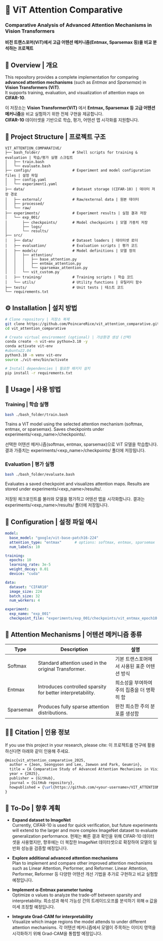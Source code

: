 # 🧠 ViT Attention Comparative  
### Comparative Analysis of Advanced Attention Mechanisms in Vision Transformers  
**비전 트랜스포머(ViT)에서 고급 어텐션 메커니즘(Entmax, Sparsemax 등)을 비교 분석하는 프로젝트**

## 📘 Overview | 개요

This repository provides a complete implementation for comparing **advanced attention mechanisms** (such as *Entmax* and *Sparsemax*) in **Vision Transformers (ViT)**.  
It supports training, evaluation, and visualization of attention maps on **CIFAR-10**.

이 저장소는 **Vision Transformer(ViT)** 에서 **Entmax, Sparsemax 등 고급 어텐션 메커니즘**을 비교 실험하기 위한 전체 구현을 제공합니다.  
**CIFAR-10** 데이터셋을 기반으로 학습, 평가, 어텐션 맵 시각화를 지원합니다.

## 📂 Project Structure | 프로젝트 구조

```
VIT_ATTENTION_COMPARATIVE/
├── bash_folder/               # Shell scripts for training & evaluation | 학습/평가 실행 스크립트
│   ├── train.bash
│   └── evaluate.bash
├── configs/                   # Experiment and model configuration files | 설정 파일
│   ├── config.yaml
│   └── experiment1.yaml
├── data/                      # Dataset storage (CIFAR-10) | 데이터 저장 경로
│   ├── external/              # Raw/external data | 원본 데이터
│   ├── processed/
│   └── raw/
├── experiments/               # Experiment results | 실험 결과 저장
│   └── exp_001/
│       ├── checkpoints/       # Model checkpoints | 모델 가중치 저장
│       ├── logs/
│       └── results/
├── src/
│   ├── data/                  # Dataset loaders | 데이터셋 로더
│   ├── evaluation/            # Evaluation scripts | 평가 코드
│   ├── models/                # Model definitions | 모델 정의
│   │   ├── attention/
│   │   │   ├── base_attention.py
│   │   │   ├── entmax_attention.py
│   │   │   └── sparsemax_attention.py
│   │   └── vit_custom.py
│   ├── training/              # Training scripts | 학습 코드
│   └── utils/                 # Utility functions | 유틸리티 함수
├── tests/                     # Unit tests | 테스트 코드
└── requirements.txt
```

## ⚙️ Installation | 설치 방법

```bash
# Clone repository | 저장소 복제
git clone https://github.com/PoincareRice/vit_attention_comparative.git
cd vit_attention_comparative

# Create virtual environment (optional) | 가상환경 생성 (선택)
conda create -n vit-env python=3.10 -y
conda activate vit-env
#ubuntu22.04
python3.10 -m venv vit-env
source ./vit-env/bin/activate

# Install dependencies | 필요한 패키지 설치
pip install -r requirements.txt
```

## 🚀 Usage | 사용 방법

### Training | 학습 실행
```bash
bash ./bash_folder/train.bash
```
Trains a ViT model using the selected attention mechanism (softmax, entmax, or sparsemax).
Saves checkpoints under experiments/<exp_name>/checkpoints/.

선택한 어텐션 메커니즘(softmax, entmax, sparsemax)으로 ViT 모델을 학습합니다.
결과 가중치는 experiments/<exp_name>/checkpoints/ 폴더에 저장됩니다.

### Evaluation | 평가 실행
```bash
bash ./bash_folder/evaluate.bash
```
Evaluates a saved checkpoint and visualizes attention maps.
Results are stored under experiments/<exp_name>/results/.

저장된 체크포인트를 불러와 모델을 평가하고 어텐션 맵을 시각화합니다.
결과는 experiments/<exp_name>/results/ 폴더에 저장됩니다.

## 🧩 Configuration | 설정 파일 예시
```yaml
model:
  base_model: "google/vit-base-patch16-224"
  attention_type: "entmax"      # options: softmax, entmax, sparsemax
  num_labels: 10

training:
  epochs: 10
  learning_rate: 3e-5
  weight_decay: 0.01
  device: "cuda"

data:
  dataset: "CIFAR10"
  image_size: 224
  batch_size: 32
  num_workers: 4

experiment:
  exp_name: "exp_001"
  checkpoint_file: "experiments/exp_001/checkpoints/vit_entmax_epoch10.pth"
```

## 🧠 Attention Mechanisms | 어텐션 메커니즘 종류
| Type | Description | 설명 |
|---|---|---|
| Softmax | Standard attention used in the original Transformer. | 기본 트랜스포머에서 사용된 표준 어텐션 방식 |
| Entmax | Introduces controlled sparsity for better interpretability. | 희소성을 부여하여 주의 집중을 더 명확히 함 |
| Sparsemax	| Produces fully sparse attention distributions. | 완전 희소한 주의 분포를 생성함 |

## 🧑‍💻 Citation | 인용 정보

If you use this project in your research, please cite:
이 프로젝트를 연구에 활용하신다면 아래와 같이 인용해 주세요.
```latex
@misc{vit_attention_comparative_2025,
  author = {Jeon, Seongyoon and Lee, Jaewon and Park, Geumrin},
  title = {A Comparative Study of Advanced Attention Mechanisms in Vision Transformers},
  year = {2025},
  publisher = {GitHub},
  journal = {GitHub repository},
  howpublished = {\url{https://github.com/<your-username>/VIT_ATTENTION_COMPARATIVE}}
}
```

## 🧩 To-Do | 향후 계획

- **Expand dataset to ImageNet**  
  Currently, CIFAR-10 is used for quick verification, but future experiments will extend to the larger and more complex ImageNet dataset to evaluate generalization performance.
  현재는 빠른 결과 확인을 위해 CIFAR-10 데이터셋을 사용했지만, 향후에는 더 복잡한 ImageNet 데이터셋으로 확장하여 모델의 일반화 성능을 검증할 예정입니다.

- **Explore additional advanced attention mechanisms**  
  Plan to implement and compare other improved attention mechanisms such as Linear Attention, Performer, and Reformer.
  Linear Attention, Performer, Reformer 등 다양한 어텐션 개선 기법을 추가로 구현하고 비교 실험할 예정입니다.

- **Implement α-Entmax parameter tuning**  
  Optimize α values to analyze the trade-off between sparsity and interpretability.
  희소성과 해석 가능성 간의 트레이드오프를 분석하기 위해 α 값을 미세 조정할 예정입니다.

- **Integrate Grad-CAM for interpretability**  
  Visualize which image regions the model attends to under different attention mechanisms.
  각 어텐션 메커니즘에서 모델이 주목하는 이미지 영역을 시각화하기 위해 Grad-CAM을 통합할 예정입니다.
